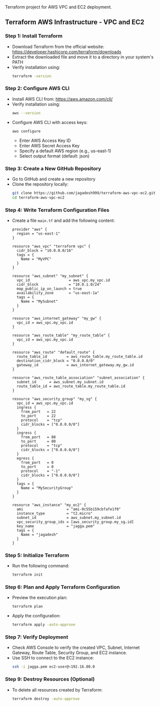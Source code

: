 
Terraform project for AWS VPC and EC2 deployment.
## Terraform AWS Infrastructure - VPC and EC2

### Step 1: Install Terraform
- Download Terraform from the official website: https://developer.hashicorp.com/terraform/downloads
- Extract the downloaded file and move it to a directory in your system's PATH
- Verify installation using:
  ```sh
  terraform -version
  ```

### Step 2: Configure AWS CLI
- Install AWS CLI from: https://aws.amazon.com/cli/
- Verify installation using:
  ```sh
  aws --version
  ```
- Configure AWS CLI with access keys:
  ```sh
  aws configure
  ```
  - Enter AWS Access Key ID
  - Enter AWS Secret Access Key
  - Specify a default AWS region (e.g., us-east-1)
  - Select output format (default: json)

### Step 3: Create a New GitHub Repository
- Go to GitHub and create a new repository
- Clone the repository locally:
  ```sh
  git clone https://github.com/jagadesh999/terraform-aws-vpc-ec2.git
  cd terraform-aws-vpc-ec2
  ```

### Step 4: Write Terraform Configuration Files
- Create a file `main.tf` and add the following content:

  ```hcl
  provider "aws" {
    region = "us-east-1"
  }

  resource "aws_vpc" "terraform vpc" {
    cidr_block = "10.0.0.0/16"
    tags = {
      Name = "MyVPC"
    }
  }

  resource "aws_subnet" "my_subnet" {
    vpc_id                  = aws_vpc.my_vpc.id
    cidr_block              = "10.0.1.0/24"
    map_public_ip_on_launch = true
    availability_zone       = "us-east-1a"
    tags = {
      Name = "MySubnet"
    }
  }

  resource "aws_internet_gateway" "my_gw" {
    vpc_id = aws_vpc.my_vpc.id
  }

  resource "aws_route_table" "my_route_table" {
    vpc_id = aws_vpc.my_vpc.id
  }

  resource "aws_route" "default_route" {
    route_table_id         = aws_route_table.my_route_table.id
    destination_cidr_block = "0.0.0.0/0"
    gateway_id             = aws_internet_gateway.my_gw.id
  }

  resource "aws_route_table_association" "subnet_association" {
    subnet_id      = aws_subnet.my_subnet.id
    route_table_id = aws_route_table.my_route_table.id
  }

  resource "aws_security_group" "my_sg" {
    vpc_id = aws_vpc.my_vpc.id
    ingress {
      from_port   = 22
      to_port     = 22
      protocol    = "tcp"
      cidr_blocks = ["0.0.0.0/0"]
    }
    ingress {
      from_port   = 80
      to_port     = 80
      protocol    = "tcp"
      cidr_blocks = ["0.0.0.0/0"]
    }
    egress {
      from_port   = 0
      to_port     = 0
      protocol    = "-1"
      cidr_blocks = ["0.0.0.0/0"]
    }
    tags = {
      Name = "MySecurityGroup"
    }
  }

  resource "aws_instance" "my_ec2" {
    ami                    = "ami-0c55b159cbfafe1f0"
    instance_type          = "t2.micro"
    subnet_id              = aws_subnet.my_subnet.id
    vpc_security_group_ids = [aws_security_group.my_sg.id]
    key_name               = "jagga.pem"
    tags = {
      Name = "jagadesh"
    }
  }
  ```

### Step 5: Initialize Terraform
- Run the following command:
  ```sh
  terraform init
  ```

### Step 6: Plan and Apply Terraform Configuration
- Preview the execution plan:
  ```sh
  terraform plan
  ```
- Apply the configuration:
  ```sh
  terraform apply -auto-approve
  ```

### Step 7: Verify Deployment
- Check AWS Console to verify the created VPC, Subnet, Internet Gateway, Route Table, Security Group, and EC2 instance.
- Use SSH to connect to the EC2 instance:
  ```sh
  ssh -i jagga.pem ec2-user@<192.16.80.0
  ```


### Step 9: Destroy Resources (Optional)
- To delete all resources created by Terraform:
  ```sh
  terraform destroy -auto-approve
  ```


